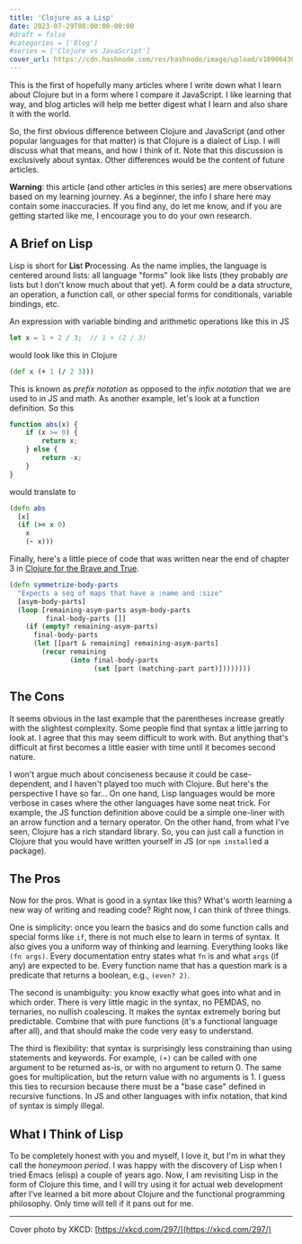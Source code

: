 ```yaml
---
title: 'Clojure as a Lisp'
date: 2023-07-29T08:00:00-00:00
#draft = false
#categories = ['Blog']
#series = ['Clojure vs JavaScript']
cover_url: https://cdn.hashnode.com/res/hashnode/image/upload/v1690643086067/a3fad9b4-6b54-4cff-be80-56cb05076e14.png?w=1600&h=840&fit=crop&crop=entropy&auto=compress,format&format=webp
---
```


This is the first of hopefully many articles where I write down what I learn about Clojure but in a form where I compare it JavaScript. I like learning that way, and blog articles will help me better digest what I learn and also share it with the world.

So, the first obvious difference between Clojure and JavaScript (and other popular languages for that matter) is that Clojure is a dialect of Lisp. I will discuss what that means, and how I think of it. Note that this discussion is exclusively about syntax. Other differences would be the content of future articles.

**Warning**: this article (and other articles in this series) are mere observations based on my learning journey. As a beginner, the info I share here may contain some inaccuracies. If you find any, do let me know, and if you are getting started like me, I encourage you to do your own research.

## A Brief on Lisp

Lisp is short for **Lis**t **P**rocessing. As the name implies, the language is centered around lists: all language "forms" look like lists (they probably *are* lists but I don't know much about that yet). A form could be a data structure, an operation, a function call, or other special forms for conditionals, variable bindings, etc.

An expression with variable binding and arithmetic operations like this in JS

```javascript
let x = 1 + 2 / 3;  // 1 + (2 / 3)
```

would look like this in Clojure

```clojure
(def x (+ 1 (/ 2 3)))
```

This is known as *prefix notation* as opposed to the *infix notation* that we are used to in JS and math. As another example, let's look at a function definition. So this

```javascript
function abs(x) {
    if (x >= 0) {
        return x;
    } else {
        return -x;
    }
}
```

would translate to

```clojure
(defn abs
  [x]
  (if (>= x 0)
    x
    (- x)))
```

Finally, here's a little piece of code that was written near the end of chapter 3 in [Clojure for the Brave and True](https://www.braveclojure.com/clojure-for-the-brave-and-true).

```clojure
(defn symmetrize-body-parts
  "Expects a seq of maps that have a :name and :size"
  [asym-body-parts]
  (loop [remaining-asym-parts asym-body-parts
         final-body-parts []]
    (if (empty? remaining-asym-parts)
      final-body-parts
      (let [[part & remaining] remaining-asym-parts]
        (recur remaining
               (into final-body-parts
                     (set [part (matching-part part)])))))))
```

## The Cons

It seems obvious in the last example that the parentheses increase greatly with the slightest complexity. Some people find that syntax a little jarring to look at. I agree that this may seem difficult to work with. But anything that's difficult at first becomes a little easier with time until it becomes second nature.

I won't argue much about conciseness because it could be case-dependent, and I haven't played too much with Clojure. But here's the perspective I have so far... On one hand, Lisp languages would be more verbose in cases where the other languages have some neat trick. For example, the JS function definition above could be a simple one-liner with an arrow function and a ternary operator. On the other hand, from what I've seen, Clojure has a rich standard library. So, you can just call a function in Clojure that you would have written yourself in JS (or `npm install`ed a package).

## The Pros

Now for the pros. What is good in a syntax like this? What's worth learning a new way of writing and reading code? Right now, I can think of three things.

One is simplicity: once you learn the basics and do some function calls and special forms like `if`, there is not much else to learn in terms of syntax. It also gives you a uniform way of thinking and learning. Everything looks like `(fn args)`. Every documentation entry states what `fn` is and what `args` (if any) are expected to be. Every function name that has a question mark is a predicate that returns a boolean, e.g., `(even? 2)`.

The second is unambiguity: you know exactly what goes into what and in which order. There is very little magic in the syntax, no PEMDAS, no ternaries, no nullish coalescing. It makes the syntax extremely boring but predictable. Combine that with pure functions (it's a functional language after all), and that should make the code very easy to understand.

The third is flexibility: that syntax is surprisingly less constraining than using statements and keywords. For example, `(+)` can be called with one argument to be returned as-is, or with no argument to return 0. The same goes for multiplication, but the return value with no arguments is 1. I guess this ties to recursion because there must be a "base case" defined in recursive functions. In JS and other languages with infix notation, that kind of syntax is simply illegal.

## What I Think of Lisp

To be completely honest with you and myself, I love it, but I'm in what they call the *honeymoon period*. I was happy with the discovery of Lisp when I tried Emacs (elisp) a couple of years ago. Now, I am revisiting Lisp in the form of Clojure this time, and I will try using it for actual web development after I've learned a bit more about Clojure and the functional programming philosophy. Only time will tell if it pans out for me.

* * *

Cover photo by XKCD: [https://xkcd.com/297/](https://xkcd.com/297/)
